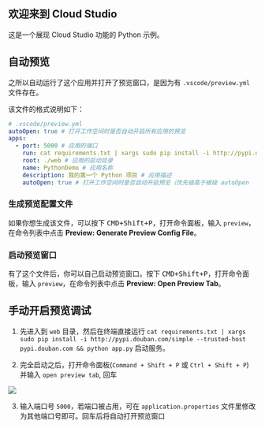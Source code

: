 ## 欢迎来到 Cloud Studio ##

这是一个展现 Cloud Studio 功能的 Python 示例。

##  自动预览 ##

之所以自动运行了这个应用并打开了预览窗口，是因为有 `.vscode/preview.yml` 文件存在。

该文件的格式说明如下：
```yml
# .vscode/preview.yml
autoOpen: true # 打开工作空间时是否自动开启所有应用的预览
apps:
  - port: 5000 # 应用的端口
    run: cat requirements.txt | xargs sudo pip install -i http://pypi.douban.com/simple --trusted-host pypi.douban.com && python app.py # 应用的启动命令
    root: ./web # 应用的启动目录
    name: PythonDemo # 应用名称
    description: 我的第一个 Python 项目 # 应用描述
    autoOpen: true # 打开工作空间时是否自动开启预览（优先级高于根级 autoOpen
```

### 生成预览配置文件 ###
如果你想生成该文件，可以按下 <kbd>CMD+Shift+P</kbd>，打开命令面板，输入 `preview`，在命令列表中点击 **Preview: Generate Preview Config File**。

### 启动预览窗口 ###
有了这个文件后，你可以自己启动预览窗口。按下 <kbd>CMD+Shift+P</kbd>，打开命令面板，输入 `preview`，在命令列表中点击 **Preview: Open Preview Tab**。

##  手动开启预览调试 ##

1. 先进入到 `web` 目录，然后在终端直接运行 `cat requirements.txt | xargs sudo pip install -i http://pypi.douban.com/simple --trusted-host pypi.douban.com && python app.py` 启动服务。

2. 完全启动之后，打开命令面板(`Command + Shift + P` 或 `Ctrl + Shift + P`) 并输入 `open preview tab`, 回车

![](./static/img2.png)

3. 输入端口号 `5000`，若端口被占用，可在 `application.properties` 文件里修改为其他端口号即可。回车后将自动打开预览窗口
